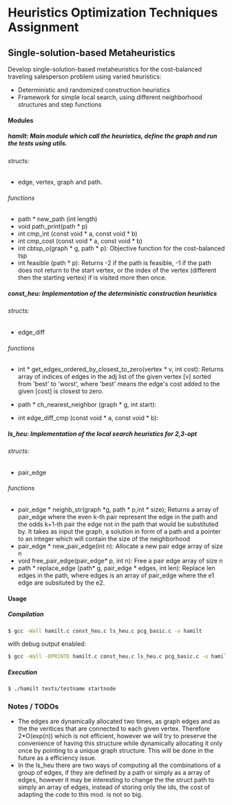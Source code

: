 # Heuristics Optimization Techniques Assignment
## Single-solution-based Metaheuristics

Develop single-solution-based metaheuristics for the cost-balanced traveling salesperson problem using varied heuristics: 
 - Deterministic and randomized construction heuristics
 - Framework for simple local search, using different neighborhood structures and step functions

####  Modules
##### hamilt: Main module which call the heuristics, define the graph and run the tests using utils.   
###### structs: 
- edge, vertex, graph and path.
###### functions
- path * new_path (int length)
- void path_print(path * p)
- int cmp_int (const void * a, const void * b)
- int cmp_cost (const void * a, const void * b)
- int cbtsp_o(graph * g, path * p):
Objective function for the cost-balanced tsp
- int feasible (path * p):
Returns -2 if the path is feasible, -1 if the path does not return to the start vertex, or the index of the vertex (different then the starting vertex) if is visited more then once.

##### const_heu: Implementation of the deterministic construction heuristics
###### structs: 
- edge_diff
###### functions
 - int * get_edges_ordered_by_closest_to_zero(vertex * v, int cost): 
Returns array of indices of edges in the adj list of the given vertex [v]
sorted from 'best' to 'worst', where 'best' means the edge's cost added
to the given [cost] is closest to zero.

- path * ch_nearest_neighbor (graph * g, int start):
- int edge_diff_cmp (const void * a, const void * b):

##### ls_heu: Implementation of the local search heuristics for 2,3-opt
###### structs: 
- pair_edge
###### functions
 - pair_edge * neighb_str(graph *g, path * p,int * size);
 Returns a array of pair_edge where the even k-th pair represent the edge in the path and the odds k+1-th pair the edge not in the path that would be substituted by. It takes as input the graph, a solution in form of a path and a pointer to an integer which will contain the size of the neighborhood
 - pair_edge * new_pair_edge(int n): Allocate a new pair edge array of size n
 - void free_pair_edge(pair_edge* p, int n): Free a pair edge array of size n
 - path * replace_edge (path* g, pair_edge * edges, int len): Replace len edges in the path, where edges is an array of pair_edge where the e1 edge are subsituted by the e2.


####  Usage
##### Compilation
```sh
$ gcc -Wall hamilt.c const_heu.c ls_heu.c pcg_basic.c -o hamilt
```

with debug output enabled:
```sh
$ gcc -Wall -DPRINTD hamilt.c const_heu.c ls_heu.c pcg_basic.c -o hamilt
```
##### Execution
```sh
$ ./hamilt tests/testname startnode
```
### Notes / TODOs
- The edges are dynamically allocated two times, as graph edges and as the the veritices that are connected to each given vertex. Therefore 2*O(exp(n)) which is not efficient, however we will try to preserve the convenience of having this structure while dynamically allocating it only once by pointing to a unique graph structure. This will be done in the future as a efficiency issue.
- In the ls_heu there are two ways of computing all the combinations of a group of edges, if they are defined by a path or simply as a array of edges, however it may be interesting to change the the struct path to simply an array of edges, instead of storing only the ids, the cost of adapting the code to this mod. is not so big.

